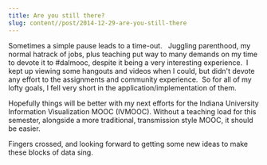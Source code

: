 ```yaml
---
title: Are you still there?
slug: content//post/2014-12-29-are-you-still-there
---
```


Sometimes a simple pause leads to a time-out.   Juggling parenthood, my normal hatrack of jobs, plus teaching put way to many demands on my time to devote it to #dalmooc, despite it being a very interesting experience.  I kept up viewing some hangouts and videos when I could, but didn't devote any effort to the assignments and community experience.  So for all of my lofty goals, I fell very short in the application/implementation of them.

Hopefully things will be better with my next efforts for the Indiana University Information Visualization MOOC (IVMOOC). Without a teaching load for this semester, alongside a more traditional, transmission style MOOC, it should be easier.

Fingers crossed, and looking forward to getting some new ideas to make these blocks of data sing.
